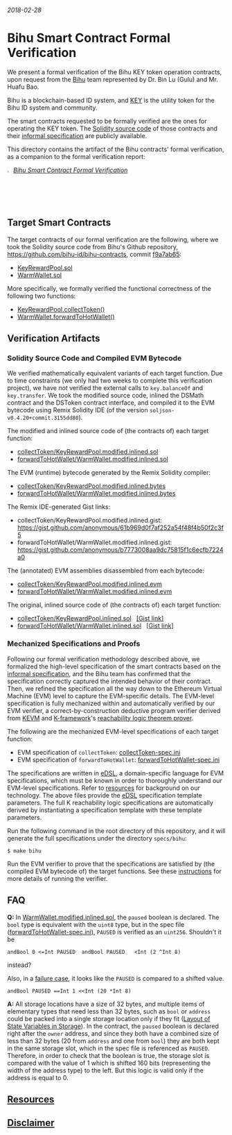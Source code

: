 *2018-02-28*

# Bihu Smart Contract Formal Verification

We present a formal verification of the Bihu KEY token operation contracts, upon request from the [Bihu] team represented by Dr. Bin Lu (Gulu) and Mr. Huafu Bao.

Bihu is a blockchain-based ID system, and [KEY] is the utility token for the Bihu ID system and community.

The smart contracts requested to be formally verified are the ones for operating the KEY token.
The [Solidity source code][src] of those contracts and their [informal specification] are publicly available.

This directory contains the artifact of the Bihu contracts' formal verification, as a companion to the formal verification report:

<img src="../resources/pdf-icon.png" alt="PDF" width="2%" /> *[Bihu Smart Contract Formal Verification]*

## Target Smart Contracts

The target contracts of our formal verification are the following, where we took the Solidity source code from Bihu's Github repository, https://github.com/bihu-id/bihu-contracts, commit [f9a7ab65](https://github.com/bihu-id/bihu-contracts/tree/f9a7ab65181cc204332e17df30406612d5d350ef/src):

* [KeyRewardPool.sol](https://github.com/bihu-id/bihu-contracts/blob/f9a7ab65181cc204332e17df30406612d5d350ef/src/KeyRewardPool.sol)
* [WarmWallet.sol](https://github.com/bihu-id/bihu-contracts/blob/f9a7ab65181cc204332e17df30406612d5d350ef/src/WarmWallet.sol)

More specifically, we formally verified the functional correctness of the following two functions:

* [KeyRewardPool.collectToken()](https://github.com/bihu-id/bihu-contracts/blob/f9a7ab65181cc204332e17df30406612d5d350ef/src/KeyRewardPool.sol#L50-L85)
* [WarmWallet.forwardToHotWallet()](https://github.com/bihu-id/bihu-contracts/blob/f9a7ab65181cc204332e17df30406612d5d350ef/src/WarmWallet.sol#L69-L81)

## Verification Artifacts

### Solidity Source Code and Compiled EVM Bytecode

We verified mathematically equivalent variants of each target function.
Due to time constraints (we only had two weeks to complete this verification project), we have *not* verified the external calls to `key.balanceOf` and `key.transfer`.
We took the modified source code, inlined the DSMath contract and the DSToken contract interface, and compiled it to the EVM bytecode using Remix Solidity IDE (of the version `soljson-v0.4.20+commit.3155dd80`).

The modified and inlined source code of (the contracts of) each target function:

* [collectToken/KeyRewardPool.modified.inlined.sol](collectToken/KeyRewardPool.modified.inlined.sol)
* [forwardToHotWallet/WarmWallet.modified.inlined.sol](forwardToHotWallet/WarmWallet.modified.inlined.sol)

The EVM (runtime) bytecode generated by the Remix Solidity compiler:

* [collectToken/KeyRewardPool.modified.inlined.bytes](collectToken/KeyRewardPool.modified.inlined.bytes)
* [forwardToHotWallet/WarmWallet.modified.inlined.bytes](forwardToHotWallet/WarmWallet.modified.inlined.bytes)

The Remix IDE-generated Gist links:

* collectToken/KeyRewardPool.modified.inlined.gist: https://gist.github.com/anonymous/61b969d0f7af252a54f48f4b50f2c3f5
* forwardToHotWallet/WarmWallet.modified.inlined.gist: https://gist.github.com/anonymous/b7773008aa9dc75815f1c6ecfb7224a0

The (annotated) EVM assemblies disassembled from each bytecode:

* [collectToken/KeyRewardPool.modified.inlined.evm](collectToken/KeyRewardPool.modified.inlined.evm)
* [forwardToHotWallet/WarmWallet.modified.inlined.evm](forwardToHotWallet/WarmWallet.modified.inlined.evm)

The original, inlined source code of (the contracts of) each target function:

* [collectToken/KeyRewardPool.inlined.sol](collectToken/KeyRewardPool.inlined.sol) &nbsp; [[Gist link]](https://gist.github.com/anonymous/08052033a247f241c9519e41d6fcd27d)
* [forwardToHotWallet/WarmWallet.inlined.sol](forwardToHotWallet/WarmWallet.inlined.sol) &nbsp; [[Gist link](https://gist.github.com/anonymous/c95f67810dff2af73b240c78aab4e3b9)]

### Mechanized Specifications and Proofs

Following our formal verification methodology described above, we formalized the high-level specification of the smart contracts based on the [informal specification], and the Bihu team has confirmed that the specification correctly captured the intended behavior of their contract.
Then, we refined the specification all the way down to the Ethereum Virtual Machine (EVM) level to capture the EVM-specific details.
The EVM-level specification is fully mechanized within and automatically verified by our EVM verifier, a correct-by-construction deductive program verifier derived from [KEVM] and [K-framework]'s [reachability logic theorem prover].

The following are the mechanized EVM-level specifications of each target function:

* EVM specification of `collectToken`: [collectToken-spec.ini]
* EVM specification of `forwardToHotWallet`: [forwardToHotWallet-spec.ini]

The specifications are written in [eDSL], a domain-specific language for EVM specifications, which must be known in order to thoroughly understand our EVM-level specifications.  Refer to [resources] for background on our technology.  The above files provide the [eDSL] specification template parameters.
The full K reachability logic specifications are automatically derived by instantiating a specification template with these template parameters.

Run the following command in the root directory of this repository, and it will generate the full specifications under the directory `specs/bihu`:

```
$ make bihu
```

Run the EVM verifier to prove that the specifications are satisfied by (the compiled EVM bytecode of) the target functions.
See these [instructions] for more details of running the verifier.

## FAQ 

**Q:** In [WarmWallet.modified.inlined.sol](../bihu/forwardToHotWallet/WarmWallet.modified.inlined.sol#L37), the `paused` boolean is declared. The `bool` type is equivalent with the `uint8` type, but in the spec file ([forwardToHotWallet-spec.ini](../bihu/forwardToHotWallet-spec.ini#L14)), `PAUSED` is verified as an `uint256`. Shouldn't it be  
```
andBool 0 <=Int PAUSED  andBool PAUSED   <Int (2 ^Int 8)
```
instead?

Also, in a [failure case](../bihu/forwardToHotWallet-spec.ini#L68), it looks like the `PAUSED` is compared to a shifted value.
```
andBool PAUSED ==Int 1 <<Int (20 *Int 8)
```

**A:**
All storage locations have a size of 32 bytes, and multiple items of elementary types that need less than 32 bytes, such as `bool` or `address` could be packed into a single storage location only if they fit ([Layout of State Variables in Storage]).
In the contract, the `paused` boolean is declared right after the `owner` address, and since they both have a combined size of less than 32 bytes (20 from `address` and one from `bool`) they are both kept in the same storage slot, which in the spec file is referenced as `PAUSED`.
Therefore, in order to check that the boolean is true, the storage slot is compared with the value of 1 which is shifted 160 bits (representing the width of the address type) to the left. But this logic is valid only if the address is equal to 0.
## [Resources](../README.md#resources)

## [Disclaimer](../README.md#disclaimer)


[Bihu]: <https://bihu.com/>
[KEY]: <https://etherscan.io/address/0x4cd988afbad37289baaf53c13e98e2bd46aaea8c#code>
[formal verification methodology]: <methodology.md>
[KEVM]: <https://github.com/kframework/evm-semantics>
[K-framework]: <http://www.kframework.org>
[reachability logic theorem prover]: <http://fsl.cs.illinois.edu/index.php/Semantics-Based_Program_Verifiers_for_All_Languages>
[collectToken-spec.ini]: <collectToken-spec.ini>
[forwardToHotWallet-spec.ini]: <forwardToHotWallet-spec.ini>
[informal specification]: <https://docs.google.com/document/d/1-PilHhInQxGod7FZNbtfv2bbgV1045ROT5TO3WLhDOE>
[src]: <https://github.com/bihu-id/bihu-contracts/tree/f9a7ab65181cc204332e17df30406612d5d350ef/src>
[formal verification report]: <bihu-contracts-verification-report.pdf>
[Bihu Smart Contract Formal Verification]: <bihu-contracts-verification-report.pdf>
[resources]: </README.md#resources>
[eDSL]: </resources/edsl.md>
[instructions]: </resources/instructions.md>
[Layout of State Variables in Storage]: <https://solidity.readthedocs.io/en/v0.4.25/miscellaneous.html#layout-of-state-variables-in-storage>
